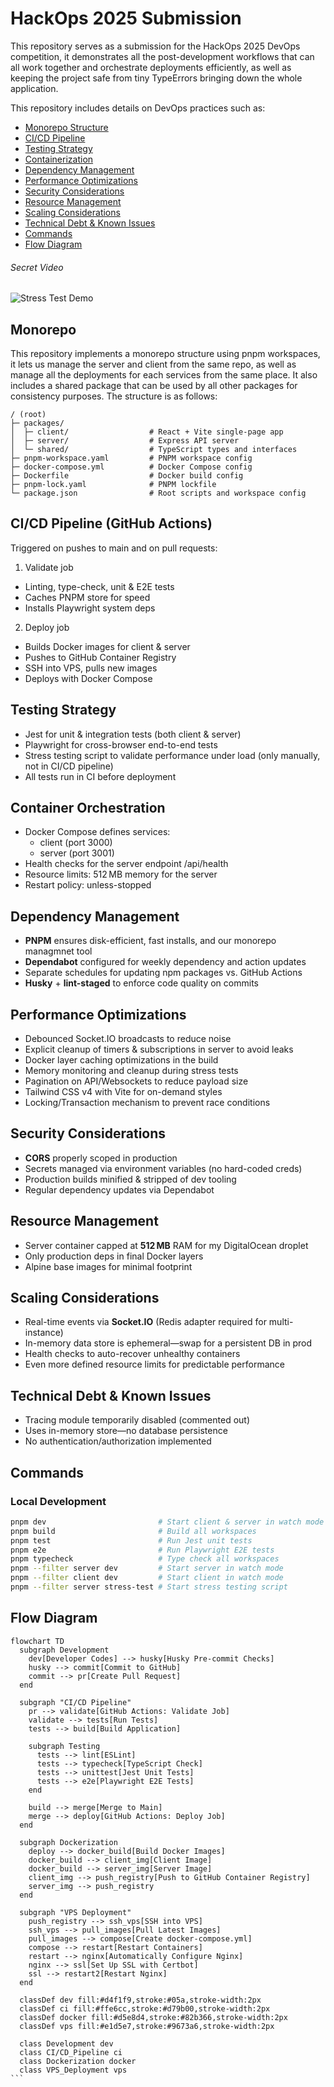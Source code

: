 # HackOps 2025 Submission

This repository serves as a submission for the HackOps 2025 DevOps competition, it demonstrates all the post-development workflows that can all work together and orchestrate deployments efficiently, as well as keeping the project safe from tiny TypeErrors bringing down the whole application.

This repository includes details on DevOps practices such as:

- [Monorepo Structure](#monorepo)
- [CI/CD Pipeline](#cicd-pipeline-github-actions)
- [Testing Strategy](#testing-strategy)
- [Containerization](#container-orchestration)
- [Dependency Management](#dependency-management)
- [Performance Optimizations](#performance-optimizations)
- [Security Considerations](#security-considerations)
- [Resource Management](#resource-management)
- [Scaling Considerations](#scaling-considerations)
- [Technical Debt & Known Issues](#technical-debt--known-issues)
- [Commands](#commands)
- [Flow Diagram](#flow-diagram)

###### Secret Video
![Stress Test Demo](https://drive.google.com/file/d/1lWwXpxc-LT96e60We6uqqiQ7sOGcRvTK/view)


## Monorepo

This repository implements a monorepo structure using pnpm workspaces, it lets us manage the server and client from the same repo, as well as manage all the deployments for each services from the same place. It also includes a shared package that can be used by all other packages for consistency purposes. The structure is as follows:

```tree
/ (root)
├─ packages/
│  ├─ client/                  # React + Vite single-page app
│  ├─ server/                  # Express API server
│  └─ shared/                  # TypeScript types and interfaces
├─ pnpm-workspace.yaml         # PNPM workspace config
├─ docker-compose.yml          # Docker Compose config
├─ Dockerfile                  # Docker build config
├─ pnpm-lock.yaml              # PNPM lockfile
└─ package.json                # Root scripts and workspace config
```

## CI/CD Pipeline (GitHub Actions)

Triggered on pushes to main and on pull requests:

1. Validate job

- Linting, type-check, unit & E2E tests
- Caches PNPM store for speed
- Installs Playwright system deps

2. Deploy job

- Builds Docker images for client & server
- Pushes to GitHub Container Registry
- SSH into VPS, pulls new images
- Deploys with Docker Compose

## Testing Strategy

- Jest for unit & integration tests (both client & server)
- Playwright for cross-browser end-to-end tests
- Stress testing script to validate performance under load (only manually, not in CI/CD pipeline)
- All tests run in CI before deployment

## Container Orchestration

- Docker Compose defines services:
  - client (port 3000)
  - server (port 3001)
- Health checks for the server endpoint /api/health
- Resource limits: 512 MB memory for the server
- Restart policy: unless-stopped

## Dependency Management

- **PNPM** ensures disk-efficient, fast installs, and our monorepo managmnet tool
- **Dependabot** configured for weekly dependency and action updates
- Separate schedules for updating npm packages vs. GitHub Actions
- **Husky** + **lint-staged** to enforce code quality on commits

## Performance Optimizations

- Debounced Socket.IO broadcasts to reduce noise
- Explicit cleanup of timers & subscriptions in server to avoid leaks
- Docker layer caching optimizations in the build
- Memory monitoring and cleanup during stress tests
- Pagination on API/Websockets to reduce payload size
- Tailwind CSS v4 with Vite for on-demand styles
- Locking/Transaction mechanism to prevent race conditions

## Security Considerations

- **CORS** properly scoped in production
- Secrets managed via environment variables (no hard-coded creds)
- Production builds minified & stripped of dev tooling
- Regular dependency updates via Dependabot

## Resource Management

- Server container capped at **512 MB** RAM for my DigitalOcean droplet
- Only production deps in final Docker layers
- Alpine base images for minimal footprint

## Scaling Considerations

- Real-time events via **Socket.IO** (Redis adapter required for multi-instance)
- In-memory data store is ephemeral—swap for a persistent DB in prod
- Health checks to auto-recover unhealthy containers
- Even more defined resource limits for predictable performance

## Technical Debt & Known Issues

- Tracing module temporarily disabled (commented out)
- Uses in-memory store—no database persistence
- No authentication/authorization implemented

## Commands

### Local Development

```bash
pnpm dev                         # Start client & server in watch mode
pnpm build                       # Build all workspaces
pnpm test                        # Run Jest unit tests
pnpm e2e                         # Run Playwright E2E tests
pnpm typecheck                   # Type check all workspaces
pnpm --filter server dev         # Start server in watch mode
pnpm --filter client dev         # Start client in watch mode
pnpm --filter server stress-test # Start stress testing script
```

## Flow Diagram

````mermaid
flowchart TD
  subgraph Development
    dev[Developer Codes] --> husky[Husky Pre-commit Checks]
    husky --> commit[Commit to GitHub]
    commit --> pr[Create Pull Request]
  end

  subgraph "CI/CD Pipeline"
    pr --> validate[GitHub Actions: Validate Job]
    validate --> tests[Run Tests]
    tests --> build[Build Application]

    subgraph Testing
      tests --> lint[ESLint]
      tests --> typecheck[TypeScript Check]
      tests --> unittest[Jest Unit Tests]
      tests --> e2e[Playwright E2E Tests]
    end

    build --> merge[Merge to Main]
    merge --> deploy[GitHub Actions: Deploy Job]
  end

  subgraph Dockerization
    deploy --> docker_build[Build Docker Images]
    docker_build --> client_img[Client Image]
    docker_build --> server_img[Server Image]
    client_img --> push_registry[Push to GitHub Container Registry]
    server_img --> push_registry
  end

  subgraph "VPS Deployment"
    push_registry --> ssh_vps[SSH into VPS]
    ssh_vps --> pull_images[Pull Latest Images]
    pull_images --> compose[Create docker-compose.yml]
    compose --> restart[Restart Containers]
    restart --> nginx[Automatically Configure Nginx]
    nginx --> ssl[Set Up SSL with Certbot]
    ssl --> restart2[Restart Nginx]
  end

  classDef dev fill:#d4f1f9,stroke:#05a,stroke-width:2px
  classDef ci fill:#ffe6cc,stroke:#d79b00,stroke-width:2px
  classDef docker fill:#d5e8d4,stroke:#82b366,stroke-width:2px
  classDef vps fill:#e1d5e7,stroke:#9673a6,stroke-width:2px

  class Development dev
  class CI/CD_Pipeline ci
  class Dockerization docker
  class VPS_Deployment vps
```
